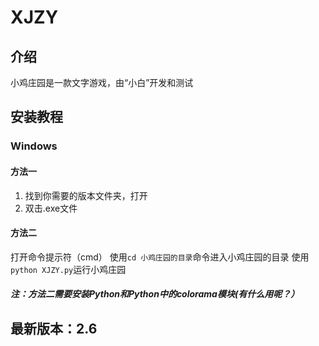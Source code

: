 # XJZY

## 介绍

小鸡庄园是一款文字游戏，由“小白”开发和测试

## 安装教程

### Windows

#### 方法一

1.  找到你需要的版本文件夹，打开
2.  双击.exe文件

#### 方法二

打开命令提示符（cmd）
使用`cd 小鸡庄园的目录`命令进入小鸡庄园的目录
使用`python XJZY.py`运行小鸡庄园

##### 注：方法二需要安装Python和Python中的colorama模块(有什么用呢？）


## 最新版本：2.6